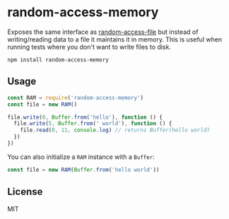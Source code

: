 # random-access-memory

Exposes the same interface as [random-access-file](https://github.com/mafintosh/random-access-file) but instead of writing/reading data to a file it maintains it in memory. This is useful when running tests where you don't want to write files to disk.

```
npm install random-access-memory
```

## Usage

``` js
const RAM = require('random-access-memory')
const file = new RAM()

file.write(0, Buffer.from('hello'), function () {
  file.write(5, Buffer.from(' world'), function () {
    file.read(0, 11, console.log) // returns Buffer(hello world)
  })
})
```

You can also initialize a `RAM` instance with a `Buffer`:

```js
const file = new RAM(Buffer.from('hello world'))
```

## License

MIT
